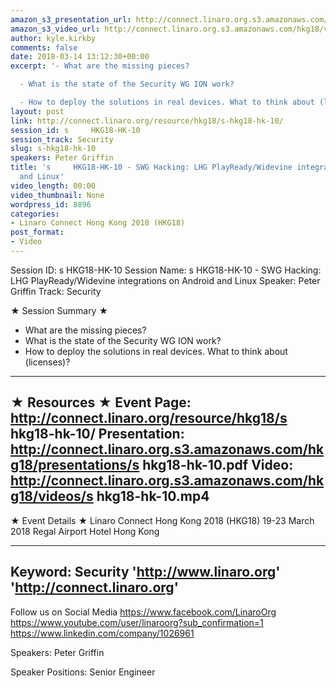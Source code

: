 ```yaml
---
amazon_s3_presentation_url: http://connect.linaro.org.s3.amazonaws.com/hkg18/presentations/s     hkg18-hk-10.pdf
amazon_s3_video_url: http://connect.linaro.org.s3.amazonaws.com/hkg18/videos/s     hkg18-hk-10.mp4
author: kyle.kirkby
comments: false
date: 2018-03-14 13:12:30+00:00
excerpt: '- What are the missing pieces?

  - What is the state of the Security WG ION work?

  - How to deploy the solutions in real devices. What to think about (licenses)?'
layout: post
link: http://connect.linaro.org/resource/hkg18/s-hkg18-hk-10/
session_id: s     HKG18-HK-10
session_track: Security
slug: s-hkg18-hk-10
speakers: Peter Griffin
title: 's     HKG18-HK-10 - SWG Hacking: LHG PlayReady/Widevine integrations on Android
  and Linux'
video_length: 00:00
video_thumbnail: None
wordpress_id: 8896
categories:
- Linaro Connect Hong Kong 2018 (HKG18)
post_format:
- Video
---
```


Session ID: s     HKG18-HK-10
Session Name: s     HKG18-HK-10 - SWG Hacking: LHG PlayReady/Widevine integrations on Android and Linux
Speaker: Peter Griffin
Track: Security


★ Session Summary ★
- What are the missing pieces?
- What is the state of the Security WG ION work?
- How to deploy the solutions in real devices. What to think about (licenses)?

---------------------------------------------------
★ Resources ★
Event Page: http://connect.linaro.org/resource/hkg18/s     hkg18-hk-10/
Presentation: http://connect.linaro.org.s3.amazonaws.com/hkg18/presentations/s     hkg18-hk-10.pdf
Video: http://connect.linaro.org.s3.amazonaws.com/hkg18/videos/s     hkg18-hk-10.mp4
 ---------------------------------------------------
★ Event Details ★
Linaro Connect Hong Kong 2018 (HKG18)
19-23 March 2018 
Regal Airport Hotel Hong Kong

---------------------------------------------------
Keyword: Security
'http://www.linaro.org'
'http://connect.linaro.org'
---------------------------------------------------
Follow us on Social Media
https://www.facebook.com/LinaroOrg
https://www.youtube.com/user/linaroorg?sub_confirmation=1
https://www.linkedin.com/company/1026961

Speakers: Peter Griffin

Speaker Positions: Senior Engineer


